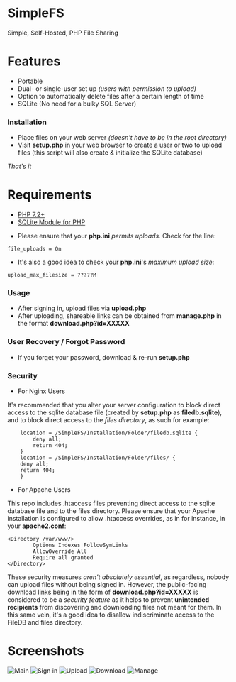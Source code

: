# SimpleFS
Simple, Self-Hosted, PHP File Sharing

# Features
- Portable
- Dual- or single-user set up *(users with permission to upload)*
- Option to automatically delete files after a certain length of time
- SQLite (No need for a bulky SQL Server)

### Installation
- Place files on your web server *(doesn't have to be in the root directory)*
- Visit **setup.php** in your web browser to create a user or two to upload files (this script will also create & initialize the SQLite database)

*That's it*

# Requirements
* [PHP 7.2+](https://www.php.net)
* [SQLite Module for PHP](https://www.php.net/manual/en/sqlite3.installation.php)

- Please ensure that your **php.ini** *permits uploads.*
Check for the line:
```
file_uploads = On
```

- It's also a good idea to check your **php.ini**'s *maximum upload size*:
```
upload_max_filesize = ?????M
```

### Usage

- After signing in, upload files via **upload.php**
- After uploading, shareable links can be obtained from **manage.php** in the format **download.php?id=XXXXX**

### User Recovery / Forgot Password
- If you forget your password, download & re-run **setup.php**

### Security
- For Nginx Users

It's recommended that you alter your server configuration to block direct access to the sqlite database file (created by **setup.php** as **filedb.sqlite**), and to block direct access to the *files directory*, as such for example:
```
	location = /SimpleFS/Installation/Folder/filedb.sqlite {
		deny all;
		return 404;
	}
	location = /SimpleFS/Installation/Folder/files/ {
	deny all;
	return 404;
	}
```
- For Apache Users

This repo includes .htaccess files preventing direct access to the sqlite database file and to the files directory. Please ensure that your Apache installation is configured to allow .htaccess overrides, as in for instance, in your **apache2.conf**:
```
<Directory /var/www/>
		Options Indexes FollowSymLinks
		AllowOverride All
		Require all granted
</Directory>
```

These security measures *aren't absolutely essential*, as regardless, nobody can upload files without being signed in. However, the public-facing download links being in the form of **download.php?id=XXXXX** is considered to be a *security feature* as it helps to prevent **unintended recipients** from discovering and downloading files not meant for them. In this same vein, it's a good idea to disallow indiscriminate access to the FileDB and files directory.

# Screenshots
![Main](https://raw.githubusercontent.com/rail5/SimpleFS/main/screen-main.png)
![Sign in](https://raw.githubusercontent.com/rail5/SimpleFS/main/screen-login.png)
![Upload](https://raw.githubusercontent.com/rail5/SimpleFS/main/screen-upload.png)
![Download](https://raw.githubusercontent.com/rail5/SimpleFS/main/screen-download.png)
![Manage](https://raw.githubusercontent.com/rail5/SimpleFS/main/screen-manage.png)
